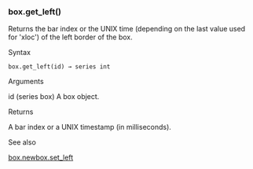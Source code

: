 ### box.get\_left()

Returns the bar index or the UNIX time (depending on the last value used for 'xloc') of the left border of the box.

Syntax

```
box.get_left(id) → series int
```

Arguments

id (series box) A box object.

Returns

A bar index or a UNIX timestamp (in milliseconds).

See also

[box.new](#fun_box.new)[box.set\_left](#fun_box.set_left)
